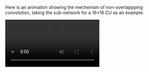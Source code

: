 Here is an animation showing the mechenism of non-overlappping convolution, taking the sub-network for a 16$\times$16 CU as an example. 

![CU-size-location](CU-size-location.mp4)
